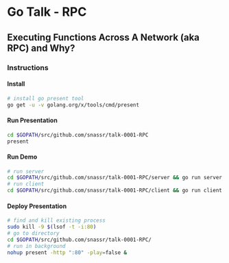 # Go Talk - RPC
## Executing Functions Across A Network (aka RPC) and Why?

### Instructions
#### Install
```bash
# install go present tool
go get -u -v golang.org/x/tools/cmd/present
```
#### Run Presentation
```bash
cd $GOPATH/src/github.com/snassr/talk-0001-RPC
present
```

#### Run Demo
```bash
# run server
cd $GOPATH/src/github.com/snassr/talk-0001-RPC/server && go run server.go
# run client
cd $GOPATH/src/github.com/snassr/talk-0001-RPC/client && go run client.go
```
#### Deploy Presentation
```bash
# find and kill existing process
sudo kill -9 $(lsof -t -i:80)
# go to directory
cd $GOPATH/src/github.com/snassr/talk-0001-RPC/
# run in background
nohup present -http ":80" -play=false &
```